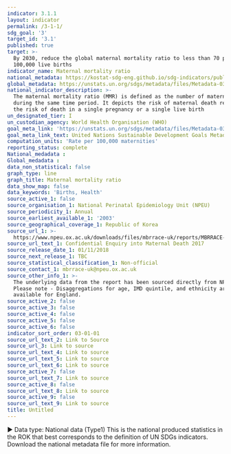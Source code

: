 ```yaml
---
indicator: 3.1.1
layout: indicator
permalink: /3-1-1/
sdg_goal: '3'
target_id: '3.1'
published: true
target: >-
  By 2030, reduce the global maternal mortality ratio to less than 70 per
  100,000 live births
indicator_name: Maternal mortality ratio
national_metadata: https://kostat-sdg-eng.github.io/sdg-indicators/public/Metadata-03-01-01_ENG.pdf
global_metadata: https://unstats.un.org/sdgs/metadata/files/Metadata-03-01-01.pdf
national_indicator_description: >-
  The maternal mortality ratio (MMR) is defined as the number of maternal deaths during a given time period per 100,000 live births 
  during the same time period. It depicts the risk of maternal death relative to the number of live births and essentially captures 
  the risk of death in a single pregnancy or a single live birth
un_designated_tier: I
un_custodian_agency: World Health Organisation (WHO)
goal_meta_link: 'https://unstats.un.org/sdgs/metadata/files/Metadata-03-01-01.pdf'
goal_meta_link_text: United Nations Sustainable Development Goals Metadata (PDF 325 KB)
computation_units: 'Rate per 100,000 maternities'
reporting_status: complete
National_medadata : 
Global_medadata : 
data_non_statistical: false
graph_type: line
graph_title: Maternal mortality ratio
data_show_map: false
data_keywords: 'Births, Health'
source_active_1: false
source_organisation_1: National Perinatal Epidemiology Unit (NPEU)
source_periodicity_1: Annual
source_earliest_available_1: '2003'
source_geographical_coverage_1: Republic of Korea
source_url_1: >-
  https://www.npeu.ox.ac.uk/downloads/files/mbrrace-uk/reports/MBRRACE-UK%20Maternal%20Report%202018%20-%20Web%20Version.pdf
source_url_text_1: Confidential Enquiry into Maternal Death 2017
source_release_date_1: 01/11/2018
source_next_release_1: TBC
source_statistical_classification_1: Non-official
source_contact_1: mbrrace-uk@npeu.ox.ac.uk
source_other_info_1: >-
  The underlying data from the report has been sourced directly from NPEU.
  Please note - Disaggregations for age, IMD quintile, and ethnicity are only
  available for England.
source_active_2: false
source_active_3: false
source_active_4: false
source_active_5: false
source_active_6: false
indicator_sort_order: 03-01-01
source_url_text_2: Link to Source
source_url_3: Link to source
source_url_text_4: Link to source
source_url_text_5: Link to source
source_url_text_6: Link to source
source_active_7: false
source_url_text_7: Link to source
source_active_8: false
source_url_text_8: Link to source
source_active_9: false
source_url_text_9: Link to source
title: Untitled
---
```

▶ Data type: National data (Type1) This is the national produced statistics in the ROK that best corresponds to the definition of UN SDGs indicators. Download the national metadata file for more information.
